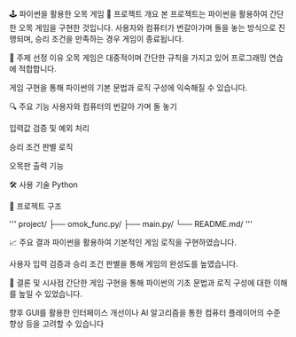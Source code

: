 🕹️ 파이썬을 활용한 오목 게임
🧠 프로젝트 개요
본 프로젝트는 파이썬을 활용하여 간단한 오목 게임을 구현한 것입니다. 사용자와 컴퓨터가 번갈아가며 돌을 놓는 방식으로 진행되며, 승리 조건을 만족하는 경우 게임이 종료됩니다.

📌 주제 선정 이유
오목 게임은 대중적이며 간단한 규칙을 가지고 있어 프로그래밍 연습에 적합합니다.

게임 구현을 통해 파이썬의 기본 문법과 로직 구성에 익숙해질 수 있습니다.

🔍 주요 기능
사용자와 컴퓨터의 번갈아 가며 돌 놓기

입력값 검증 및 예외 처리

승리 조건 판별 로직

오목판 출력 기능

🛠 사용 기술
Python

📁 프로젝트 구조

'''
project/
├── omok_func.py/
├── main.py/
└── README.md/
'''

📈 주요 결과
파이썬을 활용하여 기본적인 게임 로직을 구현하였습니다.

사용자 입력 검증과 승리 조건 판별을 통해 게임의 완성도를 높였습니다.

📌 결론 및 시사점
간단한 게임 구현을 통해 파이썬의 기초 문법과 로직 구성에 대한 이해를 높일 수 있었습니다.

향후 GUI를 활용한 인터페이스 개선이나 AI 알고리즘을 통한 컴퓨터 플레이어의 수준 향상 등을 고려할 수 있습니다
